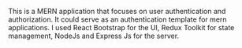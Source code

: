 This is a MERN application that focuses on user authentication and authorization. It could serve as an authentication template for mern applications. I used React Bootstrap for the UI, Redux Toolkit for state management, NodeJs and Express Js for the server.
